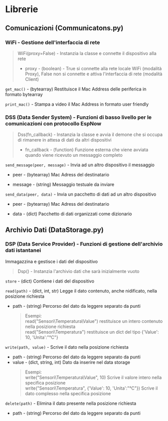 # Librerie

## Comunicazioni (Communicatons.py)
### WiFi - Gestione dell'interfaccia di rete
> WiFi(proxy=False) - Instanzia la classe e connette il dispositivo alla rete
> - proxy - (boolean) - True si connette alla rete locale WiFi (modalità Proxy), False non si connette e attiva l'interfaccia di rete (modalità Client)

`get_mac()` - (bytearray) Restituisce il Mac Address delle periferica in formato bytearray

`print_mac()` - Stampa a video il Mac Address in formato user friendly

### DSS (Data Sender System) - Funzioni di basso livello per le comunicazioni con protocollo EspNow
> Dss(fn_callback) - Instanzia la classe e avvia il demone che si occupa di rimanere in attesa di dati da altri dispositivi
> - fn_callback - (function) Funzione esterna che viene avviata quando viene ricevuto un messaggio completo

`send_message(peer, message)` - Invia ad un altro dispositivo il messaggio
- peer - (bytearray) Mac Adress del destinatario
 
- message - (string) Messaggio testuale da inviare

`send_data(peer, data)` - Invia un pacchetto di dati ad un altro dispositivo
- peer - (bytearray) Mac Adress del destinatario 
  
- data - (dict) Pacchetto di dati organizzati come dizionario

## Archivio Dati (DataStorage.py)
### DSP (Data Service Provider) - Funzioni di gestione dell'archivio dati istantanei
Immagazzina e gestisce i dati del dispositivo
> Dsp() - Instanzia l'archivio dati che sarà inizialmente vuoto

`store` - (dict) Contiene i dati del dispositivo

`read(path)` - (dict, int, str) Legge il dato contenuto, anche nidificato, nella posizione richiesta
- path - (string) Percorso del dato da leggere separato da punti
  > Esempi:<br />
  > read("Sensori\Temperatura\Value") restituisce un intero contenuto nella posizione richiesta<br />
  > read("Sensori\Temperatura") restituisce un dict del tipo {'Value': 10, 'Unita':"°C"}

`write(path, value)` - Scrive il dato nella posizione richiesta
- path - (string) Percorso del dato da leggere separato da punti
- value - (dict, string, int) Dato da inserire nel data storage
  > Esempi:<br />
  > write("Sensori\Temperatura\Value", 10) Scrive il valore intero nella specifica posizione<br />
  >  write("Sensori\Temperatura", {'Value': 10, 'Unita':"°C"}) Scrive il dato complesso nella specifica posizione

`delete(path)` - Elimina il dato presente nella posizione richiesta
- path - (string) Percorso del dato da leggere separato da punti
